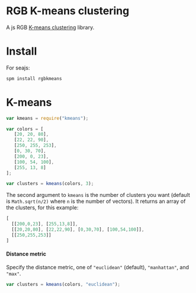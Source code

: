 # RGB K-means clustering
A js RGB [K-means clustering](http://en.wikipedia.org/wiki/K-means_clusteri) library.

# Install

For seajs:

```bash
spm install rgbkmeans
```

# K-means

```javascript
var kmeans = require("kmeans");

var colors = [
   [20, 20, 80],
   [22, 22, 90],
   [250, 255, 253],
   [0, 30, 70],
   [200, 0, 23],
   [100, 54, 100],
   [255, 13, 8]
];

var clusters = kmeans(colors, 3);
```

The second argument to `kmeans` is the number of clusters you want (default is `Math.sqrt(n/2)` where `n` is the number of vectors). It returns an array of the clusters, for this example:

```javascript
[
  [[200,0,23], [255,13,8]],
  [[20,20,80], [22,22,90], [0,30,70], [100,54,100]],
  [[250,255,253]]
]
```

#### Distance metric

Specify the distance metric, one of `"euclidean"` (default), `"manhattan"`, and `"max"`.

```javascript
var clusters = kmeans(colors, "euclidean");
```
